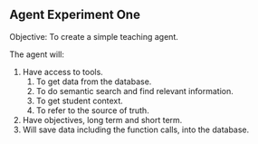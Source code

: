 ## Agent Experiment One

Objective: To create a simple teaching agent. 

The agent will:

1. Have access to tools.
   1. To get data from the database.
   2. To do semantic search and find relevant information.
   3. To get student context.
   4. To refer to the source of truth.
2. Have objectives, long term and short term.
3. Will save data including the function calls, into the database.